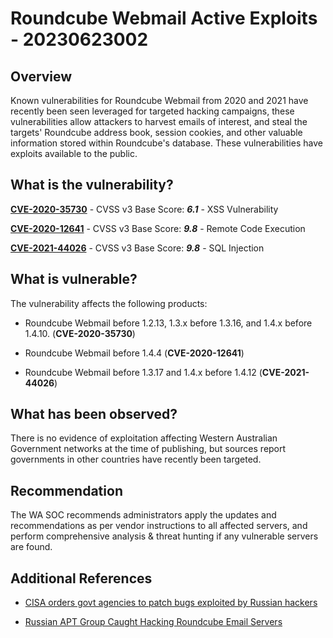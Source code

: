 # Roundcube Webmail Active Exploits - 20230623002

## Overview

Known vulnerabilities for Roundcube Webmail from 2020 and 2021 have recently been seen leveraged for targeted hacking campaigns, these vulnerabilities allow attackers to harvest emails of interest, and steal the targets' Roundcube address book, session cookies, and other valuable information stored within Roundcube's database. These vulnerabilities have exploits available to the public.

## What is the vulnerability?

[**CVE-2020-35730**](https://nvd.nist.gov/vuln/detail/CVE-2020-35730) - CVSS v3 Base Score: ***6.1*** - XSS Vulnerability

[**CVE-2020-12641**](https://nvd.nist.gov/vuln/detail/CVE-2020-12641) - CVSS v3 Base Score: ***9.8*** - Remote Code Execution

[**CVE-2021-44026**](https://nvd.nist.gov/vuln/detail/CVE-2021-44026) - CVSS v3 Base Score: ***9.8*** - SQL Injection

## What is vulnerable?

The vulnerability affects the following products:

- Roundcube Webmail before 1.2.13, 1.3.x before 1.3.16, and 1.4.x before 1.4.10. (**CVE-2020-35730**)

- Roundcube Webmail before 1.4.4 (**CVE-2020-12641**)

- Roundcube Webmail before 1.3.17 and 1.4.x before 1.4.12 (**CVE-2021-44026**)

## What has been observed?

There is no evidence of exploitation affecting Western Australian Government networks at the time of publishing, but sources report governments in other countries have recently been targeted.

## Recommendation

The WA SOC recommends administrators apply the updates and recommendations as per vendor instructions to all affected servers, and perform comprehensive analysis & threat hunting if any vulnerable servers are found.

## Additional References

- [CISA orders govt agencies to patch bugs exploited by Russian hackers](https://www.bleepingcomputer.com/news/security/cisa-orders-govt-agencies-to-patch-bugs-exploited-by-russian-hackers/)

- [Russian APT Group Caught Hacking Roundcube Email Servers](https://www.securityweek.com/russian-apt-group-caught-hacking-roundcube-email-servers/)